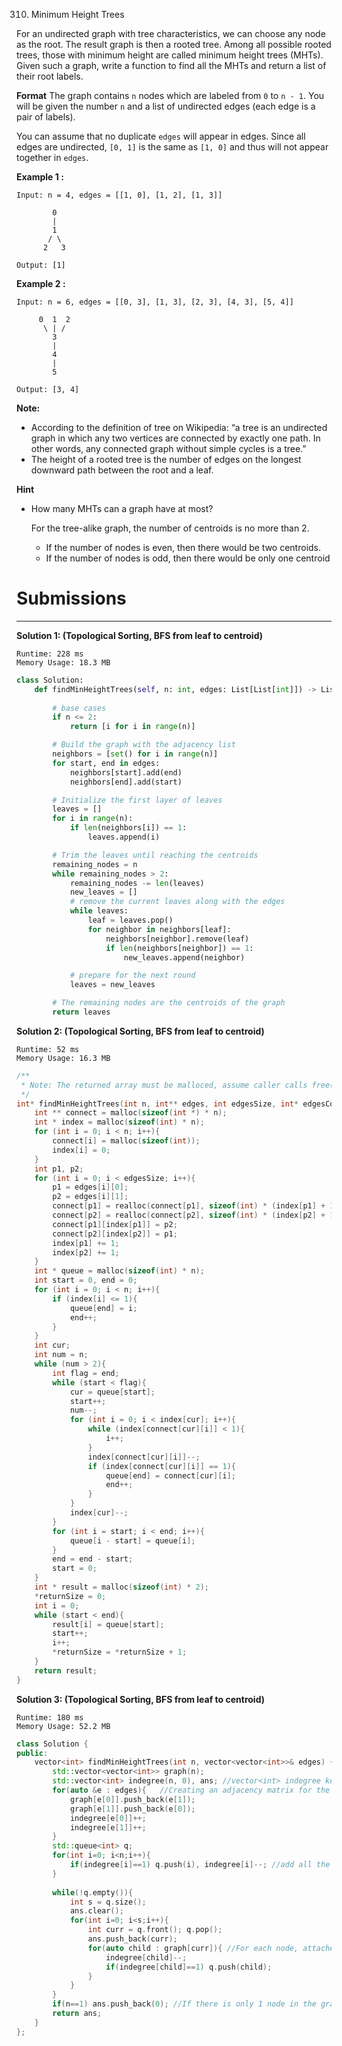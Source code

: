 310. Minimum Height Trees

For an undirected graph with tree characteristics, we can choose any node as the root. The result graph is then a rooted tree. Among all possible rooted trees, those with minimum height are called minimum height trees (MHTs). Given such a graph, write a function to find all the MHTs and return a list of their root labels.

**Format**
The graph contains `n` nodes which are labeled from `0` to `n - 1`. You will be given the number `n` and a list of undirected edges (each edge is a pair of labels).

You can assume that no duplicate `edges` will appear in edges. Since all edges are undirected, `[0, 1]` is the same as `[1, 0]` and thus will not appear together in `edges`.

**Example 1 :**
```
Input: n = 4, edges = [[1, 0], [1, 2], [1, 3]]

        0
        |
        1
       / \
      2   3 

Output: [1]
```

**Example 2 :**
```
Input: n = 6, edges = [[0, 3], [1, 3], [2, 3], [4, 3], [5, 4]]

     0  1  2
      \ | /
        3
        |
        4
        |
        5 

Output: [3, 4]
```

**Note:**

* According to the definition of tree on Wikipedia: “a tree is an undirected graph in which any two vertices are connected by exactly one path. In other words, any connected graph without simple cycles is a tree.”
* The height of a rooted tree is the number of edges on the longest downward path between the root and a leaf.

**Hint**

* How many MHTs can a graph have at most?

    For the tree-alike graph, the number of centroids is no more than 2.
    * If the number of nodes is even, then there would be two centroids.
    * If the number of nodes is odd, then there would be only one centroid 

# Submissions
---
**Solution 1: (Topological Sorting, BFS from leaf to centroid)**
```
Runtime: 228 ms
Memory Usage: 18.3 MB
```
```python
class Solution:
    def findMinHeightTrees(self, n: int, edges: List[List[int]]) -> List[int]:
        
        # base cases
        if n <= 2:
            return [i for i in range(n)]

        # Build the graph with the adjacency list
        neighbors = [set() for i in range(n)]
        for start, end in edges:
            neighbors[start].add(end)
            neighbors[end].add(start)

        # Initialize the first layer of leaves
        leaves = []
        for i in range(n):
            if len(neighbors[i]) == 1:
                leaves.append(i)

        # Trim the leaves until reaching the centroids
        remaining_nodes = n
        while remaining_nodes > 2:
            remaining_nodes -= len(leaves)
            new_leaves = []
            # remove the current leaves along with the edges
            while leaves:
                leaf = leaves.pop()
                for neighbor in neighbors[leaf]:
                    neighbors[neighbor].remove(leaf)
                    if len(neighbors[neighbor]) == 1:
                        new_leaves.append(neighbor)

            # prepare for the next round
            leaves = new_leaves

        # The remaining nodes are the centroids of the graph
        return leaves
```

**Solution 2: (Topological Sorting, BFS from leaf to centroid)**
```
Runtime: 52 ms
Memory Usage: 16.3 MB
```
```c
/**
 * Note: The returned array must be malloced, assume caller calls free().
 */
int* findMinHeightTrees(int n, int** edges, int edgesSize, int* edgesColSize, int* returnSize){
    int ** connect = malloc(sizeof(int *) * n);
    int * index = malloc(sizeof(int) * n);
    for (int i = 0; i < n; i++){
        connect[i] = malloc(sizeof(int));
        index[i] = 0;
    }
    int p1, p2;
    for (int i = 0; i < edgesSize; i++){
        p1 = edges[i][0];
        p2 = edges[i][1];
        connect[p1] = realloc(connect[p1], sizeof(int) * (index[p1] + 1));
        connect[p2] = realloc(connect[p2], sizeof(int) * (index[p2] + 1));
        connect[p1][index[p1]] = p2;
        connect[p2][index[p2]] = p1;
        index[p1] += 1;
        index[p2] += 1;
    }
    int * queue = malloc(sizeof(int) * n);
    int start = 0, end = 0;
    for (int i = 0; i < n; i++){
        if (index[i] <= 1){
            queue[end] = i;
            end++;
        }
    }
    int cur;
    int num = n;
    while (num > 2){
        int flag = end;
        while (start < flag){
            cur = queue[start];
            start++;
            num--;
            for (int i = 0; i < index[cur]; i++){
                while (index[connect[cur][i]] < 1){
                    i++;
                }
                index[connect[cur][i]]--;
                if (index[connect[cur][i]] == 1){
                    queue[end] = connect[cur][i];
                    end++;
                }
            }
            index[cur]--;
        }
        for (int i = start; i < end; i++){
            queue[i - start] = queue[i];
        }
        end = end - start;
        start = 0;
    }
    int * result = malloc(sizeof(int) * 2);
    *returnSize = 0;
    int i = 0;
    while (start < end){
        result[i] = queue[start];
        start++;
        i++;
        *returnSize = *returnSize + 1;
    }
    return result;
}
```

**Solution 3: (Topological Sorting, BFS from leaf to centroid)**
```
Runtime: 180 ms
Memory Usage: 52.2 MB
```
```c++
class Solution {
public:
    vector<int> findMinHeightTrees(int n, vector<vector<int>>& edges) {
        std::vector<vector<int>> graph(n);
        std::vector<int> indegree(n, 0), ans; //vector<int> indegree keeps count of the number of nodes approaching a node
        for(auto &e : edges){   //Creating an adjacency matrix for the given graph
            graph[e[0]].push_back(e[1]);
            graph[e[1]].push_back(e[0]);
            indegree[e[0]]++;
            indegree[e[1]]++;
        }
        std::queue<int> q;
        for(int i=0; i<n;i++){
            if(indegree[i]==1) q.push(i), indegree[i]--; //add all the leaf nodes to the queue
        } 
        
        while(!q.empty()){
            int s = q.size();
            ans.clear();
            for(int i=0; i<s;i++){
                int curr = q.front(); q.pop();
                ans.push_back(curr);
                for(auto child : graph[curr]){ //For each node, attached to the leaf niodes, we decrement the indegree i.e remove the leaf nodes connected to them. We keep on doing this until we reach the middle nodes.
                    indegree[child]--;
                    if(indegree[child]==1) q.push(child);   
                }
            }
        }
        if(n==1) ans.push_back(0); //If there is only 1 node in the graph, the min height is 0, with root being '0'
        return ans;
    }
};
```
